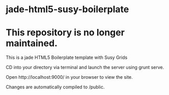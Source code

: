 # jade-html5-susy-boilerplate

# This repository is no longer maintained.

This is a jade HTML5 Boilerplate template with Susy Grids

CD into your directory via terminal and launch the server using grunt serve.

Open http://localhost:9000/ in your browser to view the site.

Changes are automatically compiled to /public.
